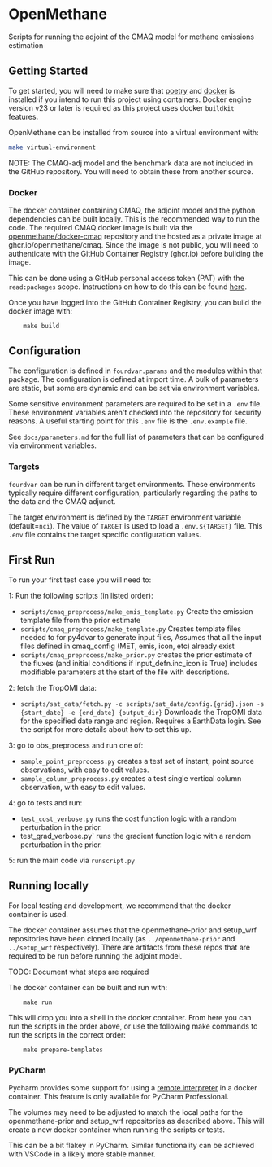 # OpenMethane

Scripts for running the adjoint of the CMAQ model for methane emissions estimation

## Getting Started

To get started, you will need to make sure that [poetry](https://python-poetry.org/docs/) 
and [docker](https://www.docker.com/) is installed if you intend to run this project using containers. 
Docker engine version v23 or later is required as this project uses docker `buildkit` features.

OpenMethane can be installed from source into a virtual environment with:

```bash
make virtual-environment
```

NOTE: The CMAQ-adj model and the benchmark data are not included in the GitHub repository. 
You will need to obtain these from another source.

### Docker

The docker container containing CMAQ, the adjoint model and the python dependencies can be built locally.
This is the recommended way to run the code.
The required CMAQ docker image is built via the [openmethane/docker-cmaq](https://github.com/openmethane/docker-cmaq)
repository and the hosted as a private image at ghcr.io/openmethane/cmaq.
Since the image is not public,
you will need to authenticate with the GitHub Container Registry (ghcr.io) before building the image.

This can be done using a GitHub personal access token (PAT) with the `read:packages` scope.
Instructions on how to do this can be found [here](https://docs.github.com/en/packages/working-with-a-github-packages-registry/working-with-the-container-registry#authenticating-with-a-personal-access-token-classic).


Once you have logged into the GitHub Container Registry, you can build the docker image with:

```shell
	make build
```

## Configuration

The configuration is defined in `fourdvar.params` and the modules within that package.
The configuration is defined at import time.
A bulk of parameters are static, but some are dynamic and can be set via environment variables.

Some sensitive environment parameters are required to be set in a `.env` file.
These environment variables aren't checked into the repository for security reasons.
A useful starting point for this `.env` file is the `.env.example` file.

See `docs/parameters.md` for the full list of parameters that can be configured via environment variables.

### Targets

`fourdvar` can be run in different target environments.
These environments typically require different configuration,
particularly regarding the paths to the data and the CMAQ adjunct.

The target environment is defined by the `TARGET` environment variable (default=`nci`).
The value of `TARGET` is used to load a `.env.${TARGET}` file.
This `.env` file contains the target specific configuration values.

## First Run

To run your first test case you will need to:


1: Run the following scripts (in listed order):
 - `scripts/cmaq_preprocess/make_emis_template.py`
	Create the emission template file from the prior estimate
 - `scripts/cmaq_preprocess/make_template.py`
	Creates template files needed to for py4dvar to generate input files,
	Assumes that all the input files defined in cmaq_config (MET, emis, icon, etc) already exist
 - `scripts/cmaq_preprocess/make_prior.py`
	creates the prior estimate of the fluxes (and initial conditions if input_defn.inc_icon is True)
	includes modifiable parameters at the start of the file with descriptions.

2: fetch the TropOMI data:
 - `scripts/sat_data/fetch.py -c scripts/sat_data/config.{grid}.json -s {start_date} -e {end_date} {output_dir}`
	Downloads the TropOMI data for the specified date range and region.
	Requires a EarthData login. See the script for more details about how to set this up.
 
3: go to obs_preprocess and run one of:
 - `sample_point_preprocess.py`
	creates a test set of instant, point source observations, with easy to edit values.
 - `sample_column_preprocess.py`
	creates a test single vertical column observation, with easy to edit values.

4: go to tests and run:
 - `test_cost_verbose.py`
	runs the cost function logic with a random perturbation in the prior.
 - test_grad_verbose.py`
	runs the gradient function logic with a random perturbation in the prior.

5: run the main code via `runscript.py`

## Running locally

For local testing and development, we recommend that the docker container is used.


The docker container assumes that the openmethane-prior and setup_wrf repositories have been cloned
locally (as `../openmethane-prior` and `../setup_wrf` respectively).
There are artifacts from these repos that are required to be run before running the adjoint model.

TODO: Document what steps are required

The docker container can be built and run with:

```shell
	make run
```

This will drop you into a shell in the docker container.
From here you can run the scripts in the order above,
or use the following make commands to run the scripts in the correct order:

```shell
	make prepare-templates
```

### PyCharm

Pycharm provides some support for using a 
[remote interpreter](https://www.jetbrains.com/help/pycharm/using-docker-as-a-remote-interpreter.html) 
in a docker container.
This feature is only available for PyCharm Professional.

The volumes may need to be adjusted to match the local paths for the openmethane-prior and setup_wrf repositories
as described above.
This will create a new docker container when running the scripts or tests.

This can be a bit flakey in PyCharm. 
Similar functionality can be achieved with VSCode in a likely more stable manner.

